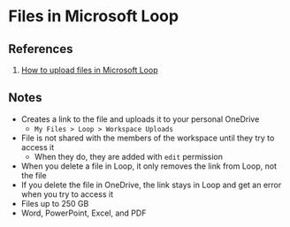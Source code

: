 # Files in Microsoft Loop

## References

1. [How to upload files in Microsoft Loop](https://m.youtube.com/watch?v=RWyY_jjW5Nc&feature=youtu.be)

## Notes

- Creates a link to the file and uploads it to your personal OneDrive
	- `My Files > Loop > Workspace Uploads`
- File is not shared with the members of the workspace until they try to access it
	- When they do, they are added with `edit` permission
- When you delete a file in Loop, it only removes the link from Loop, not the file
- If you delete the file in OneDrive, the link stays in Loop and get an error when you try to access it
- Files up to 250 GB
- Word, PowerPoint, Excel, and PDF